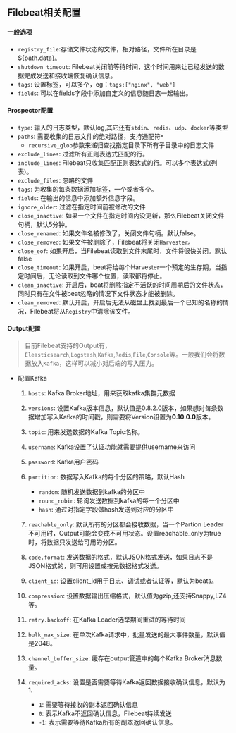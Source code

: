 ## Filebeat相关配置



#### 一般选项
- `registry_file`:存储文件状态的文件，相对路径，文件所在目录是${path.data}。
- `shutdown_timeout`: Filebeat关闭前等待时间，这个时间用来让已经发送的数据完成发送和接收端恢复确认信息。
- `tags`: 设置标签，可以多个，eg：`tags:["nginx", "web"]`
- `fields`: 可以在fields字段中添加自定义的信息随日志一起输出。


#### Prospector配置
- `type`: 输入的日志类型，默认log,其它还有`stdin`、`redis`、`udp`、`docker`等类型
- `paths`: 需要收集的日志文件的绝对路径，支持通配符`*`
    - `recursive_glob`参数来递归查找指定目录下所有子目录中的日志文件
- `exclude_lines`: 过滤所有正则表达式匹配的行。
- `include_lines`: Filebeat只收集匹配正则表达式的行。可以多个表达式(列表)。
- `exclude_files`: 忽略的文件
- `tags`: 为收集的每条数据添加标签，一个或者多个。
- `fields`: 在输出的信息中添加额外信息字段。
- `ignore_older`: 过滤在指定时间前被修改的文件
- `close_inactive`: 如果一个文件在指定时间内没更新，那么Filebeat关闭文件句柄，默认5分钟。
- `close_renamed`: 如果文件名被修改了，关闭文件句柄。默认false。
- `close_removed`: 如果文件被删除了，Filebeat将关闭`Harvester`。
- `close_eof`: 如果开启，当Filebeat读取到文件末尾时，文件将很快关闭。默认false
- `close_timeout`: 如果开启，beat将给每个Harvester一个预定的生存期，当指定时间后，无论读取到文件哪个位置，读取都将停止。
- `clean_inactive`: 开启后，beat将删除指定不活跃的时间周期后的文件状态，同时只有在文件被beat忽略的情况下文件状态才能被删除。
- `clean_removed`: 默认开启，开启后无法从磁盘上找到最后一个已知的名称的情况，Filebeat将从`Registry`中清除该文件。


#### Output配置
> 目前Filebeat支持的Output有，`Eleasticsearch`,`Logstash`,`Kafka`,`Redis`,`File`,`Console`等。一般我们会将数据放入`Kafka`，这样可以减小对后端的写入压力。

- 配置Kafka
    1. `hosts`: Kafka Broker地址，用来获取kafka集群元数据
    2. `versions`: 设置Kafka版本信息，默认值是0.8.2.0版本，如果想对每条数据增加写入Kafka的时间戳，则需要将Version设置为**0.10.0.0**版本。
    3. `topic`: 用来发送数据的Kafka Topic名称。
    4. `username`: Kafka设置了认证功能就需要提供username来访问
    5. `password`: Kafka用户密码
    6. `partition`: 数据写入Kafka的每个分区的策略，默认Hash
       - `random`: 随机发送数据到kafka的分区中
       - `round_robin`: 轮询发送数据到kafka的每一个分区中
       - `hash`: 通过对指定字段做hash发送到对应的分区中

    7. `reachable_only`: 默认所有的分区都会接收数据，当一个Partion Leader不可用时，Output可能会变成不可用状态。设置reachable_only为true时，将数据只发送给可用的分区。
    8. `code.format`: 发送数据的格式，默认JSON格式发送，如果日志不是JSON格式的，则可用设置成按元数据格式发送。
    9. `client_id`: 设置client_id用于日志、调试或者认证等，默认为beats。
    10. `compression`: 设置数据输出压缩格式，默认值为gzip,还支持Snappy,LZ4等。
    11. `retry.backoff`: 在Kafka Leader选举期间重试的等待时间
    12. `bulk_max_size`: 在单次Kafka请求中，批量发送的最大事件数量，默认值是2048。
    13. `channel_buffer_size`: 缓存在output管道中的每个Kafka Broker消息数量。
    14. `required_acks`: 设置是否需要等待Kafka返回数据接收确认信息，默认为1.
        - `1`: 需要等待接收的副本返回确认信息
        - `0`: 表示Kafka不返回确认信息，Filebeat持续发送
        - `-1`: 表示需要等待Kafka所有的副本返回确认信息。
